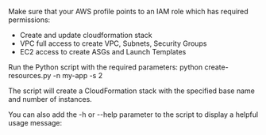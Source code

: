Make sure that your AWS profile points to an IAM role which has required permissions:
- Create and update cloudformation stack
- VPC full access to create VPC, Subnets, Security Groups
- EC2 access to create ASGs and Launch Templates

Run the Python script with the required parameters:
python create-resources.py -n my-app -s 2


The script will create a CloudFormation stack with the specified base name and number of instances.

You can also add the -h or --help parameter to the script to display a helpful usage message:
